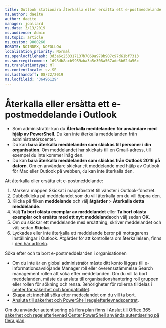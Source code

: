 ```yaml
---
title: Outlook stationära återkalla eller ersätta ett e-postmeddelande
ms.author: daeite
author: daeite
manager: joallard
ms.date: 3/13/2019
ms.audience: Admin
ms.topic: article
ms.custom: 9000260
ROBOTS: NOINDEX, NOFOLLOW
localization_priority: Normal
ms.openlocfilehash: 3d3a6c253317137b7069a978b907c97d61bf7313
ms.sourcegitcommit: 1d98db8acb9959aba3b5e308a567ade6b62da56c
ms.translationtype: MT
ms.contentlocale: sv-SE
ms.lasthandoff: 08/22/2019
ms.locfileid: "36496129"
---
```

# <a name="recall-or-replace-an-outlook-email-message"></a>Återkalla eller ersätta ett e-postmeddelande i Outlook

- Som administratör kan du **Återkalla meddelanden för användare med hjälp av PowerShell**. Du kan inte återkalla meddelanden från administratörscenter.
- Du kan **bara återkalla meddelanden som skickas till personer i din organisation**. Om meddelandet har skickats till en Gmail-adress, till exempel du inte kommer ihåg den.
- Du kan **bara återkalla meddelanden som skickas från Outlook 2016 på datorn**. Om en användare skickar ett meddelande med hjälp av Outlook för Mac eller Outlook på webben, du kan inte återkalla den.

Att återkalla eller ersätta ett e-postmeddelande:

1. Markera mappen Skickat i mappfönstret till vänster i Outlook-fönstret.
1. Dubbelklicka på meddelandet som du vill återkalla om du vill öppna den.
1. Klicka på fliken **meddelande** och välj **åtgärder** > **Återkalla detta meddelande**.
1. Välj **Ta bort olästa exemplar av meddelandet** eller **Ta bort olästa exemplar och ersätta med ett nytt meddelande**och välj sedan **OK**.
1. Om du skickar ett meddelande med ersättning, skriver meddelandet och välj sedan **Skicka**.
1. Lyckades eller inte återkalla ett meddelande beror på mottagarens inställningar i Outlook. Åtgärder för att kontrollera om återkallelsen, finns i [den här artikeln](https://support.office.com/article/35027f88-d655-4554-b4f8-6c0729a723a0).

Söka efter och ta bort e-postmeddelanden i organisationen

- Om du inte är en global administratör måste ditt konto läggas till e-informationsavslöjande Manager roll eller överensstämmelse Search management rollen att söka efter meddelanden. Om du vill ta bort meddelanden, måste du ansluta till organisationshantering roll gruppen eller rollen för sökning och rensa. Behörigheter för rollerna tilldelas i [center för säkerhet och kompatibilitet](https://go.microsoft.com/fwlink/?linkid=2083731).
- [Skapa ett innehåll söka](https://docs.microsoft.com/office365/securitycompliance/content-search) efter meddelandet om du vill ta bort.
- [Ansluta till säkerhet och PowerShell regelefterlevnadscentret](https://docs.microsoft.com/powershell/exchange/office-365-scc/connect-to-scc-powershell/connect-to-scc-powershell?view=exchange-ps).

Om du använder autentisering på flera plan finns i [Anslut till Office 365 säkerhet och regelefterlevnad Center PowerShell använda autentisering på flera plan](https://docs.microsoft.com/powershell/exchange/office-365-scc/connect-to-scc-powershell/mfa-connect-to-scc-powershell?view=exchange-ps).